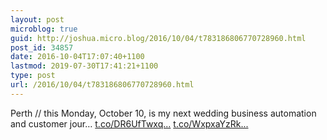 ```yaml
---
layout: post
microblog: true
guid: http://joshua.micro.blog/2016/10/04/t783186806770728960.html
post_id: 34857
date: 2016-10-04T17:07:40+1100
lastmod: 2019-07-30T17:41:21+1100
type: post
url: /2016/10/04/t783186806770728960.html
---
```

Perth // this Monday, October 10, is my next wedding business automation and customer jour… [t.co/DR6UfTwxq...](https://t.co/DR6UfTwxqK) [t.co/WxpxaYzRk...](https://t.co/WxpxaYzRkR)
